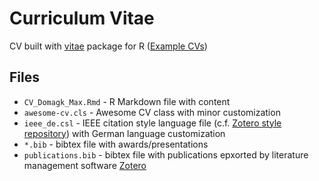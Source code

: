 # Curriculum Vitae

CV built with [vitae](https://cran.r-project.org/web/packages/vitae/index.html) package for R ([Example CVs](https://pkg.mitchelloharawild.com/vitae/#examples-of-using-vitae))

## Files

- `CV_Domagk_Max.Rmd` - R Markdown file with content
- `awesome-cv.cls` - Awesome CV class with minor customization
- `ieee_de.csl` - IEEE citation style language file (c.f. [Zotero style repository](https://www.zotero.org/styles)) with German language customization
- `*.bib` - bibtex file with awards/presentations
- `publications.bib` - bibtex file with publications epxorted by literature management software [Zotero](https://www.zotero.org/)
